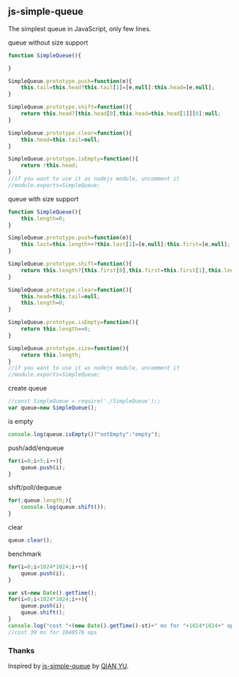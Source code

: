 ## js-simple-queue

The simplest queue in JavaScript, only few lines.

queue without size support
```js
function SimpleQueue(){

}

SimpleQueue.prototype.push=function(e){
    this.tail=this.head?this.tail[1]=[e,null]:this.head=[e,null];
}

SimpleQueue.prototype.shift=function(){
    return this.head?[this.head[0],this.head=this.head[1]][0]:null;
}

SimpleQueue.prototype.clear=function(){
    this.head=this.tail=null;
}

SimpleQueue.prototype.isEmpty=function(){
    return !this.head;
}
//if you want to use it as nodejs module, uncomment it
//module.exports=SimpleQueue;
```

queue with size support
```js
function SimpleQueue(){
    this.length=0;
}

SimpleQueue.prototype.push=function(e){
    this.last=this.length++?this.last[1]=[e,null]:this.first=[e,null];
}

SimpleQueue.prototype.shift=function(){
    return this.length?[this.first[0],this.first=this.first[1],this.length--][0]:null;
}

SimpleQueue.prototype.clear=function(){
    this.head=this.tail=null;
    this.length=0;
}

SimpleQueue.prototype.isEmpty=function(){
    return this.length==0;
}

SimpleQueue.prototype.size=function(){
    return this.length;
}
//if you want to use it as nodejs module, uncomment it
//module.exports=SimpleQueue;
```

create queue
```js
//const SimpleQueue = require('./SimpleQueue');;
var queue=new SimpleQueue();
```

is empty
```js
console.log(queue.isEmpty()?"notEmpty":"empty");
```

push/add/enqueue
```js
for(i=0;i<5;i++){
    queue.push(i);
}
```

shift/poll/dequeue
```js
for(;queue.length;){
    console.log(queue.shift());
}
```

clear
```js
queue.clear();
```

benchmark
```js
for(i=0;i<1024*1024;i++){
    queue.push(i);
}

var st=new Date().getTime();
for(i=0;i<1024*1024;i++){
    queue.push(i);
    queue.shift();
}
console.log("cost "+(new Date().getTime()-st)+" ms for "+1024*1024+" ops");
//cost 39 ms for 1048576 ops
```

### Thanks

Inspired by [js-simple-queue](https://github.com/foolfish3/js-simple-queue)
by [QIAN YU](https://github.com/foolfish3).
